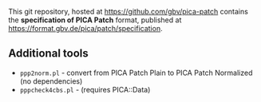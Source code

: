 This git repository, hosted at <https://github.com/gbv/pica-patch> contains the **specification of PICA Patch** format, published at <https://format.gbv.de/pica/patch/specification>.

## Additional tools

- `ppp2norm.pl` - convert from PICA Patch Plain to PICA Patch Normalized (no dependencies)
- `pppcheck4cbs.pl` - (requires PICA::Data)
